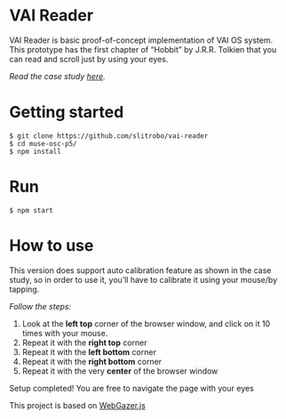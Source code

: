 # VAI Reader

VAI Reader is basic proof-of-concept implementation of VAI OS system. This prototype has the first chapter of “Hobbit” by J.R.R. Tolkien that you can read and scroll just by using your eyes.

*Read the case study [here](https://slitro.bo/cases/vai).* 

# Getting started

```
$ git clone https://github.com/slitrobo/vai-reader
$ cd muse-osc-p5/
$ npm install
```

# Run

```
$ npm start
```

# How to use

This version does support auto calibration feature as shown in the case study, so in order to use it, you’ll have to calibrate it using your mouse/by tapping. 

*Follow the steps:*

1. Look at the **left top** corner of the browser window, and click on it 10 times with your mouse.
2. Repeat it with the **right top** corner
3. Repeat it with the **left bottom** corner
4. Repeat it with the **right bottom** corner
5. Repeat it with the very **center** of the browser window

Setup completed! You are free to navigate the page with your eyes


This project is based on [WebGazer.js](https://github.com/brownhci/WebGazer)